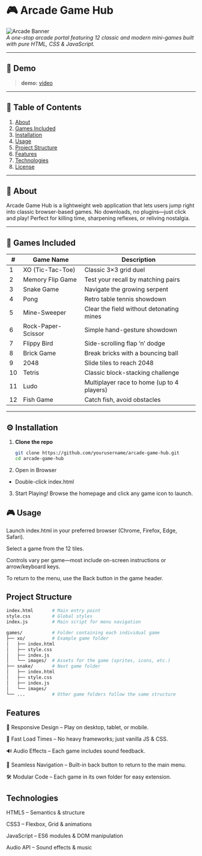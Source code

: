 # 🎮 Arcade Game Hub

![Arcade Banner](https://img.shields.io/badge/HTML-CSS-JS-orange?logo=html5&logoColor=white)  
_A one-stop arcade portal featuring 12 classic and modern mini-games built with pure HTML, CSS & JavaScript._

---

## 🚀 Demo

> **demo:** [video](https://yourusername.github.io/arcade-game-hub)  
---

## 📖 Table of Contents

1. [About](#about)  
2. [Games Included](#games-included)  
3. [Installation](#installation)  
4. [Usage](#usage)  
5. [Project Structure](#project-structure)  
6. [Features](#features)  
7. [Technologies](#technologies)  
8. [License](#license)

---

## 🧐 About

Arcade Game Hub is a lightweight web application that lets users jump right into classic browser-based games. No downloads, no plugins—just click and play! Perfect for killing time, sharpening reflexes, or reliving nostalgia.

---

## 🎲 Games Included

| #  | Game Name               | Description                                       |
| -- | ----------------------- | ------------------------------------------------- |
| 1  | XO (Tic-Tac-Toe)        | Classic 3×3 grid duel                             |
| 2  | Memory Flip Game        | Test your recall by matching pairs                |
| 3  | Snake Game              | Navigate the growing serpent                      |
| 4  | Pong                    | Retro table tennis showdown                       |
| 5  | Mine-Sweeper            | Clear the field without detonating mines          |
| 6  | Rock-Paper-Scissor      | Simple hand-gesture showdown                      |
| 7  | Flippy Bird             | Side-scrolling flap ’n’ dodge                     |
| 8  | Brick Game              | Break bricks with a bouncing ball                 |
| 9  | 2048                    | Slide tiles to reach 2048                         |
| 10 | Tetris                  | Classic block-stacking challenge                  |
| 11 | Ludo                    | Multiplayer race to home (up to 4 players)        |
| 12 | Fish Game               | Catch fish, avoid obstacles                       |

---

## ⚙️ Installation

1. **Clone the repo**  
   ```bash
   git clone https://github.com/yourusername/arcade-game-hub.git
   cd arcade-game-hub
   ```
2. Open in Browser
- Double-click index.html

3. Start Playing!
Browse the homepage and click any game icon to launch.

## 🎮 Usage
Launch index.html in your preferred browser (Chrome, Firefox, Edge, Safari).

Select a game from the 12 tiles.

Controls vary per game—most include on-screen instructions or arrow/keyboard keys.

To return to the menu, use the Back button in the game header.

## Project Structure
```bash
index.html       # Main entry point
style.css        # Global styles
index.js         # Main script for menu navigation

games/           # Folder containing each individual game
├── xo/          # Example game folder
│   ├── index.html
│   ├── style.css
│   ├── index.js
│   └── images/  # Assets for the game (sprites, icons, etc.)
├── snake/       # Next game folder
│   ├── index.html
│   ├── style.css
│   ├── index.js
│   └── images/
└── ...          # Other game folders follow the same structure
```
## Features
🎨 Responsive Design – Play on desktop, tablet, or mobile.

🚀 Fast Load Times – No heavy frameworks; just vanilla JS & CSS.

🔊 Audio Effects – Each game includes sound feedback.

🔄 Seamless Navigation – Built-in back button to return to the main menu.

🛠️ Modular Code – Each game in its own folder for easy extension.

## Technologies
HTML5 – Semantics & structure

CSS3 – Flexbox, Grid & animations

JavaScript – ES6 modules & DOM manipulation

Audio API – Sound effects & music
